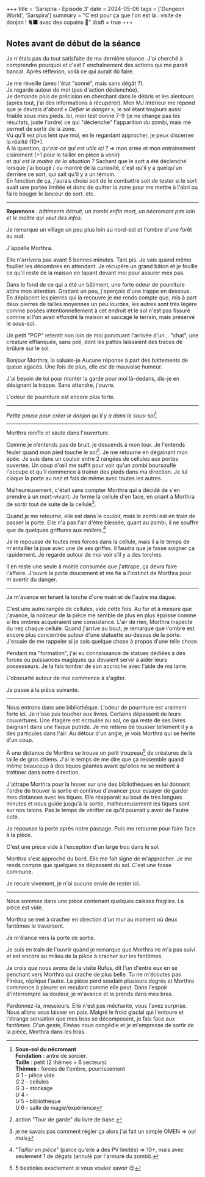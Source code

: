 +++
title = 'Sarspira - Episode 3'
date = 2024-05-06
tags = ['Dungeon World', 'Sarspira']
summary = "C'est pour ça que l'on est là : visite de donjon ! :black_cat: avec des copains :zombie:"
draft = true
+++

## Notes avant de début de la séance

Je n'étais pas du tout satisfaite de ma dernière séance. J'ai cherché à comprendre pourquoi et c'est l' enchaînement des actions qui me parait bancal. Après réflexion, voilà ce qui aurait dû faire.

Je me réveille (avec l'état "sonné", mais sans dégât ?).  
Je regarde autour de moi (pas d'action déclenchée).  
Je demande plus de précision en cherchant dans le débris et les alentours (après tout, j'ai des informations à récupérer). Mon MJ intérieur me répond que je devrais d'abord « *Défier le danger* », le sol étant toujours aussi friable sous mes pieds. Ici, mon test donne 7-9 (je ne change pas les résultats, juste l'ordre) ce qui "déclenche" l'apparition du zombi, mais me permet de sortir de la zone.  
Vu qu'il est plus lent que moi, en le regardant approcher, je peux discerner la réalité (10+).  
À la question, *qu'est-ce qui est utile ici ?* => mon arme et mon entrainement clairement (+1 pour le tailler en pièce à venir)  
et *qui est le maitre de la situation ?* Sachant que le sort a été déclenché lorsque j'ai bougé / ou montré de la curiosité, c'est qu'il y a quelqu'un derrière ce sort, qui sait qu'il y a un témoin.  
En fonction de ça, j'aurais choisi soit de le combattre soit de tester si le sort avait une portée limitée et donc de quitter la zone pour me mettre à l'abri ou faire bouger le lanceur de sort. etc.

----

**Reprenons** : *bâtiments détruit, un zombi enfin mort, un nécromant pas loin et le maître qui veut des infos.*

Je remarque un village un peu plus loin au nord-est et l'ombre d'une forêt au sud.

J'appelle Morthra.

Elle n'arrivera pas avant 5 bonnes minutes. Tant pis. Je vais quand même fouiller les décombres en attendant. Je récupère un grand bâton et je fouille ce qu'il reste de la maison en tapant devant moi pour assurer mes pas.

Dans le fond de ce qui a été un bâtiment, une forte odeur de pourriture attire mon attention. Grattant un peu, j'aperçois d'une trappe en dessous. En déplacent les pierres qui la recouvre je me rends compte que, mis à part deux pierres de tailles moyennes un peu lourdes, les autres sont très légère comme posées intentionnellement à cet endroit et le sol n'est pas fissuré comme si l'on avait effondré la maison et saccagé le terrain, mais préservé le sous-sol.

Un petit "POP" retentit non loin de moi ponctuant l'arrivée d'un... "chat", une créature efflanquée, sans poil, dont les pattes laissaient des traces de brûlure sur le sol.

Bonjour Morthra, la saluais-je
Aucune réponse à part des battements de queue agacés. Une fois de plus, elle est de mauvaise humeur.

J'ai besoin de toi pour monter la garde pour moi là-dedans, dis-je en désignant la trappe.
Sans attendre, j'ouvre.

L'odeur de pourriture est encore plus forte.

----

*Petite pause pour créer le donjon qu'il y a dans le sous-sol*[^1]

[^1]:  **Sous-sol du nécromant**  
**Fondation** : antre de sorcier.  
**Taille** : petit (2 thèmes + 6 secteurs)  
**Thèmes** : forces de l'ombre, pourrissement  
*G* 1 - pièce vide  
*G* 2 - cellules  
*G* 3 - stockage  
*U* 4 -  
*U* 5 - bibliothèque  
*U* 6 - salle de magie/expérience  

----

Morthra renifle et saute dans l'ouverture.

Comme je n’entends pas de bruit, je descends à mon tour. Je l'entends feuler quand mon pied touche le sol[^2]. Je me retourne en dégainant mon épée. Je suis dans un couloir entre 2 rangées de cellules aux portes ouvertes. Un coup d'œil me suffit pour voir qu'un zombi boursouflé l'occupe et qu'il commence à trainer des pieds dans ma direction. Je lui claque la porte au nez et fais de même avec toutes les autres.

[^2]: action "Tour de garde" du livre de base.

Malheureusement, c'était sans compter Morthra qui a décidé de s'en prendre à un mort-vivant. Je ferme la cellule d'en face, en criant à Morthra de sortir tout de suite de la cellule[^3].

[^3]: je ne savais pas comment régler ça alors j'ai fait un simple OMEN => *oui mais*

Quand je me retourne, elle est dans le couloir, mais le zombi est en train de passer la porte. Elle n'a pas l'air d'être blessée, quant au zombi, il ne souffre que de quelques griffures aux mollets.[^4]

[^4]: "*Tailler en pièce*" (parce qu'elle a des PV limités) => 10+, mais avec seulement 1 de dégats (annulé par l'armure du zombi).

Je le repousse de toutes mes forces dans la cellule, mais il a le temps de m'entailler la joue avec une de ses griffes. Il faudra que je fasse soigner ça rapidement. Je regarde autour de moi voir s'il y a des torches.

Il en reste une seule à moitié consumée que j'attrape, ça devra faire l'affaire. J'ouvre la porte doucement et me fie à l'instinct de Morthra pour m'avertir du danger.

----

Je m'avance en tenant la torche d'une main et de l'autre ma dague.

C'est une autre rangée de cellules, vide cette fois. Au fur et à mesure que j'avance, la noirceur de la pièce me semble de plus en plus épaisse comme si les ombres acquéraient une consistance. L'air de rien, Morthra inspecte du nez chaque cellule. Quand j'arrive au bout, je remarque que l'ombre est encore plus concentrée autour d'une statuette au-dessus de la porte. J'essaie de me rappeler si je sais quelque chose à propos d'une telle chose.

Pendant ma "formation", j'ai eu connaissance de statues dédiées à des forces ou puissances magiques qui devaient servir à aider leurs possesseurs. Je la fais tomber de son accroche avec l'aide de ma lame.

L'obscurité autour de moi commence à s'agiter.

Je passe à la pièce suivante.

----

Nous entrons dans une bibliothèque. L'odeur de pourriture est vraiment forte ici. Je n'ose pas toucher aux livres. Certains dépassent de leurs couvertures. Une étagère est écroulée au sol, ce qui reste de ses livres baignant dans une flaque putride. Je me retiens de tousser tellement il y a des particules dans l'air. Au détour d'un angle, je vois Morthra qui se hérite d'un coup.

À une distance de Morthra se trouve un petit troupeau[^5] de créatures de la taille de gros chiens. J'ai le temps de me dire que ça ressemble quand même beaucoup à des tiques géantes avant qu'elles ne se mettent à trottiner dans notre direction.

[^5]: 5 bestioles exactement si vous voulez savoir :wink:

J'attrape Morthra pour la hisser sur une des bibliothèques en lui donnant l'ordre de trouver la sortie et continue d'avancer pour essayer de garder mes distances avec les tiques. Elle réapparait au bout de très longues minutes et nous guide jusqu'à la sortie, malheureusement les tiques sont sur nos talons. Pas le temps de vérifier ce qu'il pourrait y avoir de l'autre coté.

Je repousse la porte après notre passage. Puis me retourne pour faire face à la pièce.

C'est une pièce vide à l'exception d'un large trou dans le sol.

Morthra s'est approché du bord. Elle me fait signe de m'approcher. Je me rends compte que quelques os dépassent du sol. C'est une fosse commune.

Je recule vivement, je n'ai aucune envie de rester ici.

----

Nous sommes dans une pièce contenant quelques caisses fragiles. La pièce est vide.

Morthra se met à cracher en direction d'un mur au moment où deux fantômes le traversent.

Je m'élance vers la porte de sortie.

Je suis en train de l'ouvrir quand je remarque que Morthra ne m'a pas suivi et est encore au milieu de la pièce à cracher sur les fantômes.

Je crois que nous avons de la visite Rufus, dit l'un d'entre eux en se penchant vers Morthra qui crache de plus belle.
Tu ne m'écoutes pas Finéas, réplique l'autre.
La pièce perd soudain plusieurs degrés et Morthra commence à pleurer en reculant comme elle peut. Dans l'espoir d'interrompre sa douleur, je m'avance et la prends dans mes bras.

Pardonnez-la, messieurs. Elle n'est pas méchante, vous l'avez surprise. Nous allons vous laisser en paix.
Malgré le froid glacial qui l'entoure et l'étrange sensation que mes bras se décomposent, je fais face aux fantômes. D'un geste, Finéas nous congédie et je m'empresse de sortir de la pièce, Morthra dans les bras.

